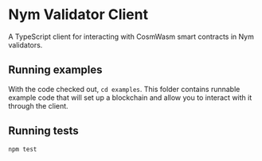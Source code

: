 Nym Validator Client
====================

A TypeScript client for interacting with CosmWasm smart contracts in Nym validators. 

Running examples
-----------------

With the code checked out, `cd examples`. This folder contains runnable example code that will set up a blockchain and allow you to interact with it through the client. 

Running tests
-------------

```
npm test
```

